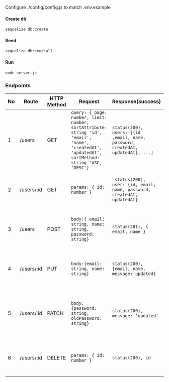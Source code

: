 Configure ./config/config.js to match .env.example

#### Create db
```
sequelize db:create
```

#### Seed
```
sequelize db:seed:all
```

#### Run
```
node server.js
```

### Endpoints

|No|Route|HTTP Method|Request|Response(success)|Response(fail)|Description|
|---|---|---|---|---|---|---|
1|/users| GET|```query: { page: number, limit: number, sortAttribute: string 'id', 'email', 'name', 'createdAt', 'updatedAt', sortMethod: string 'ASC, 'DESC'}``` | ``` status(200), users: [{id ,email, name, password, createdAt, updatedAt}, ...] ``` | ```{status(500), message: Internal server error} ``` | Get all users|
2|/users/:id|GET|```params: { id: number } ```| ``` status(200), user: {id, email, name, password, createdAt, updatedAt}```| ```{status(404) message: Could not find user with that id }, {status(500) message: Internal server error} ```| Get a(n) user by id
3|/users|POST|``` body:{ email: string, name: string, password: string} ```|```status(201), { email, name } ```| ```{status(400), message: [ ValidationErrors: email, name, password ]}, status(500) message: Internal server error ```|Create a new user
4|/users/:id|PUT|```body:{email: string, name: string} ```|```status(200), {email, name, message: updated} ```|```{status(400), message: [ValidationErrors: email, name]}, {status(500), message: Internal server error} ```| Edit user email and name
5|/users/:id|PATCH|```body: {password: string, oldPassword: string}```| `status(200), message: 'updated'`|```{status(404), message: Could not find user with that id }, {status(400), message: Incorrect (old) password}, {status(500), message: Internal server error} ```| Edit user password
6|/users/:id|DELETE|```params: { id: number } ```|```status(200), id ```|```{status(404), message: Could not find user with that id}, {status(500), message: Internal server error} ```| Hard delete a(n) user